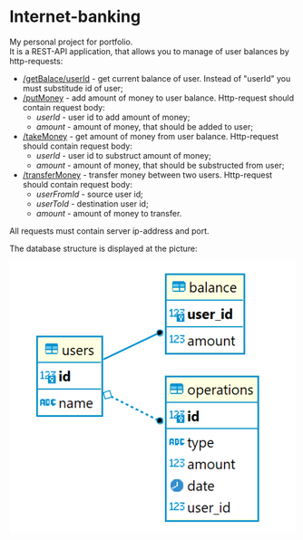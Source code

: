# Internet-banking

My personal project for portfolio. 
<br>It is a REST-API application, that allows you to manage of user balances by http-requests:
* <ins>/getBalace/userId</ins> - get current balance of user. Instead of "userId" you must substitude id of user;
* <ins>/putMoney</ins> - add amount of money to user balance. Http-request should contain request body:
  * *userId* - user id to add amount of money;
  * *amount* - amount of money, that should be added to user;
* <ins>/takeMoney</ins> - get amount of money from user balance. Http-request should contain request body:
  * *userId* - user id to substruct amount of money;
  * *amount* - amount of money, that should be substructed from user;
* <ins>/transferMoney</ins> - transfer money between two users. Http-request should contain request body:
  * *userFromId* - source user id;
  * *userToId* - destination user id;
  * *amount* - amount of money to transfer. 

All requests must contain server ip-address and port.

The database structure is displayed at the picture:

![](https://github.com/DmitriySahno/internet-banking/blob/master/database-structure.png)
